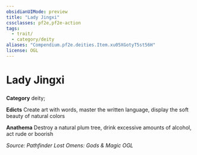 ```yaml
---
obsidianUIMode: preview
title: "Lady Jingxi"
cssclasses: pf2e,pf2e-action
tags:
  - trait/
  - category/deity
aliases: "Compendium.pf2e.deities.Item.xu05XGotyT5st56H"
license: OGL
---
```

# Lady Jingxi

### 

**Category** deity; 




**Edicts** Create art with words, master the written language, display the soft beauty of natural colors

**Anathema** Destroy a natural plum tree, drink excessive amounts of alcohol, act rude or boorish

*Source: Pathfinder Lost Omens: Gods & Magic*
*OGL*